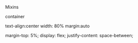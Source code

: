 Mixins

container

text-align:center
width: 80%
margin:auto


margin-top: 5%;
display: flex;
justify-content: space-between;
